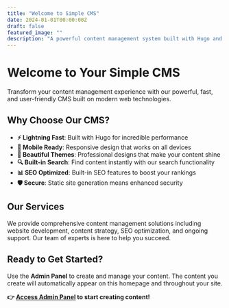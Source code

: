 ```yaml
---
title: "Welcome to Simple CMS"
date: 2024-01-01T00:00:00Z
draft: false
featured_image: ""
description: "A powerful content management system built with Hugo and Decap CMS. Create, manage, and publish content with ease."
---
```


# Welcome to Your Simple CMS

Transform your content management experience with our powerful, fast, and user-friendly CMS built on modern web technologies.

## Why Choose Our CMS?

- **⚡ Lightning Fast**: Built with Hugo for incredible performance
- **📱 Mobile Ready**: Responsive design that works on all devices  
- **🎨 Beautiful Themes**: Professional designs that make your content shine
- **🔍 Built-in Search**: Find content instantly with our search functionality
- **📊 SEO Optimized**: Built-in SEO features to boost your rankings
- **🛡️ Secure**: Static site generation means enhanced security

## Our Services

We provide comprehensive content management solutions including website development, content strategy, SEO optimization, and ongoing support. Our team of experts is here to help you succeed.

## Ready to Get Started?

Use the **Admin Panel** to create and manage your content. The content you create will automatically appear on this homepage and throughout your site.

**👉 [Access Admin Panel](/admin/) to start creating content!**
